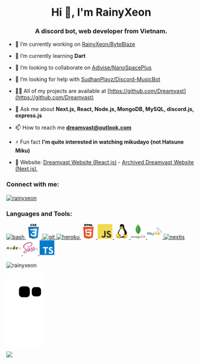 <h1 align="center">Hi 👋, I'm RainyXeon</h1>
<h3 align="center">A discord bot, web developer from Vietnam.</h3>

- 🔭 I’m currently working on [RainyXeon/ByteBlaze](https://github.com/RainyXeon/ByteBlaze)

- 🌱 I’m currently learning **Dart**

- 👯 I’m looking to collaborate on [Adivise/NanoSpacePlus](https://github.com/Adivise/NanoSpacePlus)

- 🤝 I’m looking for help with [SudhanPlayz/Discord-MusicBot](https://github.com/SudhanPlayz/Discord-MusicBot)

- 👨‍💻 All of my projects are available at [https://github.com/Dreamvast](https://github.com/Dreamvast)

- 💬 Ask me about **Next.js, React, Node.js, MongoDB, MySQL, discord.js, express.js**

- 📫 How to reach me **dreamvast@outlook.com**

- ⚡ Fun fact **I'm quite interested in watching mikudayo (not Hatsune Miku)**

- 💾 Website: [Dreamvast Website (React.js)](https://dreamvast.ml) - [Archived Dreamvast Website (Next.js)](https://archived.website.dreamvast.ml), 

<h3 align="left">Connect with me:</h3>
<p align="left">
<a href="https://fb.com/rainyxeon" target="blank"><img align="center" src="https://raw.githubusercontent.com/rahuldkjain/github-profile-readme-generator/master/src/images/icons/Social/facebook.svg" alt="rainyxeon" height="30" width="40" /></a>
</p>

<h3 align="left">Languages and Tools:</h3>
<p align="left"> <a href="https://www.gnu.org/software/bash/" target="_blank" rel="noreferrer"> <img src="https://www.vectorlogo.zone/logos/gnu_bash/gnu_bash-icon.svg" alt="bash" width="40" height="40"/> </a> <a href="https://www.w3schools.com/css/" target="_blank" rel="noreferrer"> <img src="https://raw.githubusercontent.com/devicons/devicon/master/icons/css3/css3-original-wordmark.svg" alt="css3" width="40" height="40"/> </a> <a href="https://git-scm.com/" target="_blank" rel="noreferrer"> <img src="https://www.vectorlogo.zone/logos/git-scm/git-scm-icon.svg" alt="git" width="40" height="40"/> </a> <a href="https://heroku.com" target="_blank" rel="noreferrer"> <img src="https://www.vectorlogo.zone/logos/heroku/heroku-icon.svg" alt="heroku" width="40" height="40"/> </a> <a href="https://www.w3.org/html/" target="_blank" rel="noreferrer"> <img src="https://raw.githubusercontent.com/devicons/devicon/master/icons/html5/html5-original-wordmark.svg" alt="html5" width="40" height="40"/> </a> <a href="https://developer.mozilla.org/en-US/docs/Web/JavaScript" target="_blank" rel="noreferrer"> <img src="https://raw.githubusercontent.com/devicons/devicon/master/icons/javascript/javascript-original.svg" alt="javascript" width="40" height="40"/> </a> <a href="https://www.linux.org/" target="_blank" rel="noreferrer"> <img src="https://raw.githubusercontent.com/devicons/devicon/master/icons/linux/linux-original.svg" alt="linux" width="40" height="40"/> </a> <a href="https://www.mongodb.com/" target="_blank" rel="noreferrer"> <img src="https://raw.githubusercontent.com/devicons/devicon/master/icons/mongodb/mongodb-original-wordmark.svg" alt="mongodb" width="40" height="40"/> </a> <a href="https://www.mysql.com/" target="_blank" rel="noreferrer"> <img src="https://raw.githubusercontent.com/devicons/devicon/master/icons/mysql/mysql-original-wordmark.svg" alt="mysql" width="40" height="40"/> </a> <a href="https://nextjs.org/" target="_blank" rel="noreferrer"> <img src="https://cdn.worldvectorlogo.com/logos/nextjs-2.svg" alt="nextjs" width="40" height="40"/> </a> <a href="https://nodejs.org" target="_blank" rel="noreferrer"> <img src="https://raw.githubusercontent.com/devicons/devicon/master/icons/nodejs/nodejs-original-wordmark.svg" alt="nodejs" width="40" height="40"/> </a> <a href="https://sass-lang.com" target="_blank" rel="noreferrer"> <img src="https://raw.githubusercontent.com/devicons/devicon/master/icons/sass/sass-original.svg" alt="sass" width="40" height="40"/> </a> <a href="https://www.typescriptlang.org/" target="_blank" rel="noreferrer"> <img src="https://raw.githubusercontent.com/devicons/devicon/master/icons/typescript/typescript-original.svg" alt="typescript" width="40" height="40"/> </a> </p>

<p><img align="center" src="https://github-readme-streak-stats.herokuapp.com/?user=rainyxeon&theme=dark" alt="rainyxeon" /></p>
<p><img align="center" src="https://github.com/RainyXeon/RainyXeon/blob/output/github-contribution-grid-snake.svg" alt="rainyxeon" /></p>



[![](https://github-readme-stats.vercel.app/api?username=RainyXeon&theme=dark&count_private=true)](https://github.com/anuraghazra/github-readme-stats)
